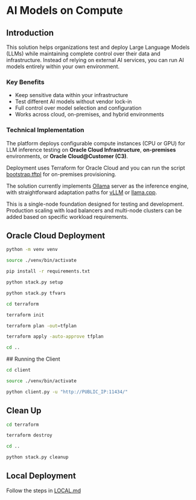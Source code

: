 # AI Models on Compute

## Introduction

This solution helps organizations test and deploy Large Language Models (LLMs) while maintaining complete control over their data and infrastructure. Instead of relying on external AI services, you can run AI models entirely within your own environment.

### Key Benefits

- Keep sensitive data within your infrastructure
- Test different AI models without vendor lock-in
- Full control over model selection and configuration
- Works across cloud, on-premises, and hybrid environments

### Technical Implementation

The platform deploys configurable compute instances (CPU or GPU) for LLM inference testing on **Oracle Cloud Infrastructure**, **on-premises** environments, or **Oracle Cloud@Customer (C3)**.

Deployment uses Terraform for Oracle Cloud and you can run the script [bootstrap.tftpl](./terraform/userdata/bootstrap.tftpl) for on-premises provisioning.

The solution currently implements [Ollama](https://ollama.com/) server as the inference engine, with straightforward adaptation paths for [vLLM](https://docs.vllm.ai/en/latest/) or [llama.cpp](https://github.com/ggml-org/llama.cpp).

This is a single-node foundation designed for testing and development. Production scaling with load balancers and multi-node clusters can be added based on specific workload requirements.

## Oracle Cloud Deployment

```bash
python -m venv venv
```

```bash
source ./venv/bin/activate
```

```bash
pip install -r requirements.txt
```

```bash
python stack.py setup
```

```bash
python stack.py tfvars
```

```bash
cd terraform
```

```bash
terraform init
```

```bash
terraform plan -out=tfplan
```

```bash
terraform apply -auto-approve tfplan
```

```bash
cd ..
```

## Running the Client

```bash
cd client
```

```bash
source ./venv/bin/activate
```

```bash
python client.py -u "http://PUBLIC_IP:11434/"
```

## Clean Up

```bash
cd terraform
```

```bash
terraform destroy
```

```bash
cd ..
```

```bash
python stack.py cleanup
```

## Local Deployment

Follow the steps in [LOCAL.md](./LOCAL.md)
